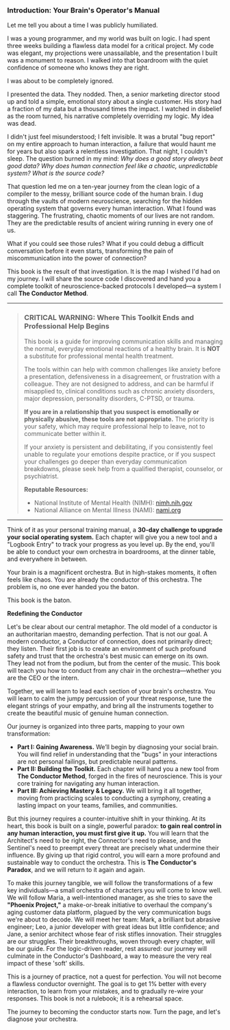 ### **Introduction: Your Brain's Operator's Manual**

Let me tell you about a time I was publicly humiliated.

I was a young programmer, and my world was built on logic. I had spent three weeks building a flawless data model for a critical project. My code was elegant, my projections were unassailable, and the presentation I built was a monument to reason. I walked into that boardroom with the quiet confidence of someone who knows they are right.

I was about to be completely ignored.

I presented the data. They nodded. Then, a senior marketing director stood up and told a simple, emotional story about a single customer. His story had a fraction of my data but a thousand times the impact. I watched in disbelief as the room turned, his narrative completely overriding my logic. My idea was dead.

I didn't just feel misunderstood; I felt invisible. It was a brutal "bug report" on my entire approach to human interaction, a failure that would haunt me for years but also spark a relentless investigation. That night, I couldn't sleep. The question burned in my mind: *Why does a good story always beat good data? Why does human connection feel like a chaotic, unpredictable system? What is the source code?*

That question led me on a ten-year journey from the clean logic of a compiler to the messy, brilliant source code of the human brain. I dug through the vaults of modern neuroscience, searching for the hidden operating system that governs every human interaction. What I found was staggering. The frustrating, chaotic moments of our lives are not random. They are the predictable results of ancient wiring running in every one of us.

What if you could see those rules? What if you could debug a difficult conversation before it even starts, transforming the pain of miscommunication into the power of connection?

This book is the result of that investigation. It is the map I wished I'd had on my journey. I will share the source code I discovered and hand you a complete toolkit of neuroscience-backed protocols I developed—a system I call **The Conductor Method**.

---
> ### **CRITICAL WARNING: Where This Toolkit Ends and Professional Help Begins**
>
> This book is a guide for improving communication skills and managing the normal, everyday emotional reactions of a healthy brain. It is **NOT** a substitute for professional mental health treatment.
>
> The tools within can help with common challenges like anxiety before a presentation, defensiveness in a disagreement, or frustration with a colleague. They are not designed to address, and can be harmful if misapplied to, clinical conditions such as chronic anxiety disorders, major depression, personality disorders, C-PTSD, or trauma.
>
> **If you are in a relationship that you suspect is emotionally or physically abusive, these tools are not appropriate.** The priority is your safety, which may require professional help to leave, not to communicate better within it.
>
> If your anxiety is persistent and debilitating, if you consistently feel unable to regulate your emotions despite practice, or if you suspect your challenges go deeper than everyday communication breakdowns, please seek help from a qualified therapist, counselor, or psychiatrist.
>
> **Reputable Resources:**
> *   National Institute of Mental Health (NIMH): [nimh.nih.gov](https://www.nimh.nih.gov/health/find-help)
> *   National Alliance on Mental Illness (NAMI): [nami.org](https://nami.org/Home)
---

Think of it as your personal training manual, a **30-day challenge to upgrade your social operating system.** Each chapter will give you a new tool and a "Logbook Entry" to track your progress as you level up. By the end, you'll be able to conduct your own orchestra in boardrooms, at the dinner table, and everywhere in between.

Your brain is a magnificent orchestra. But in high-stakes moments, it often feels like chaos. You are already the conductor of this orchestra. The problem is, no one ever handed you the baton.

This book is the baton.

**Redefining the Conductor**

Let's be clear about our central metaphor. The old model of a conductor is an authoritarian maestro, demanding perfection. That is not our goal. A modern conductor, a Conductor of connection, does not primarily direct; they listen. Their first job is to create an environment of such profound safety and trust that the orchestra's best music can emerge on its own. They lead not from the podium, but from the center of the music. This book will teach you how to conduct from any chair in the orchestra—whether you are the CEO or the intern.

Together, we will learn to lead each section of your brain's orchestra. You will learn to calm the jumpy percussion of your threat response, tune the elegant strings of your empathy, and bring all the instruments together to create the beautiful music of genuine human connection.

Our journey is organized into three parts, mapping to your own transformation:
*   **Part I: Gaining Awareness.** We’ll begin by diagnosing your social brain. You will find relief in understanding that the "bugs" in your interactions are not personal failings, but predictable neural patterns.
*   **Part II: Building the Toolkit.** Each chapter will hand you a new tool from **The Conductor Method**, forged in the fires of neuroscience. This is your core training for navigating any human interaction.
*   **Part III: Achieving Mastery & Legacy.** We will bring it all together, moving from practicing scales to conducting a symphony, creating a lasting impact on your teams, families, and communities.

But this journey requires a counter-intuitive shift in your thinking. At its heart, this book is built on a single, powerful paradox: **to gain real control in any human interaction, you must first give it up.** You will learn that the Architect's need to be right, the Connector's need to please, and the Sentinel's need to preempt every threat are precisely what undermine their influence. By giving up that rigid control, you will earn a more profound and sustainable way to conduct the orchestra. This is **The Conductor's Paradox**, and we will return to it again and again.

To make this journey tangible, we will follow the transformations of a few key individuals—a small orchestra of characters you will come to know well. We will follow Maria, a well-intentioned manager, as she tries to save the **"Phoenix Project,"** a make-or-break initiative to overhaul the company's aging customer data platform, plagued by the very communication bugs we're about to decode. We will meet her team: Mark, a brilliant but abrasive engineer; Leo, a junior developer with great ideas but little confidence; and Jane, a senior architect whose fear of risk stifles innovation. Their struggles are our struggles. Their breakthroughs, woven through every chapter, will be our guide. For the logic-driven reader, rest assured: our journey will culminate in the Conductor's Dashboard, a way to measure the very real impact of these 'soft' skills.

This is a journey of practice, not a quest for perfection. You will not become a flawless conductor overnight. The goal is to get 1% better with every interaction, to learn from your mistakes, and to gradually re-wire your responses. This book is not a rulebook; it is a rehearsal space.

The journey to becoming the conductor starts now. Turn the page, and let's diagnose your orchestra.
      